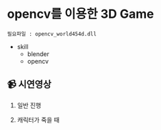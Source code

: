 # opencv를 이용한 3D Game



``필요파일 : opencv_world454d.dll ``



- skill
  - blender
  - opencv



## :video_camera: 시연영상



1. 일반 진행







2. 캐릭터가 죽을 때